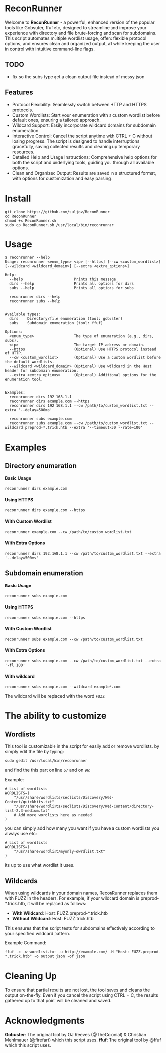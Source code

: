 # ReconRunner

Welcome to **ReconRunner** - a powerful, enhanced version of the popular tools like Gobsuter, ffuf etc, designed to streamline and improve your experience with directory and file brute-forcing and scan for subdomains. This script automates multiple wordlist usage, offers flexible protocol options, and ensures clean and organized output, all while keeping the user in control with intuitive command-line flags.

## **TODO**
- fix so the subs type get a clean output file instead of messy json

## Features

- Protocol Flexibility: Seamlessly switch between HTTP and HTTPS protocols.
- Custom Wordlists: Start your enumeration with a custom wordlist before default ones, ensuring a tailored approach.
- Wildcard Support: Easily incorporate wildcard domains for subdomain enumeration.
- Interactive Control: Cancel the script anytime with CTRL + C without losing progress. The script is designed to handle interruptions gracefully, saving collected results and cleaning up temporary resources.
- Detailed Help and Usage Instructions: Comprehensive help options for both the script and underlying tools, guiding you through all available options.
- Clean and Organized Output: Results are saved in a structured format, with options for customization and easy parsing.


# **Install**

```
git clone https://github.com/suljov/ReconRunner
cd ReconRunner
chmod +x ReconRunner.sh
sudo cp ReconRunner.sh /usr/local/bin/reconrunner 
```

# **Usage**

```
$ reconrunner --help
Usage: reconrunner <enum_type> <ip> [--https] [--cw <custom_wordlist>] [--wildcard <wildcard_domain>] [--extra <extra_options>]

Help:
  --help                       Prints this message
  dirs --help                  Prints all options for dirs
  subs --help                  Prints all options for subs

  reconrunner dirs --help
  reconrunner subs --help


Available types:
  dirs    Directory/file enumeration (tool: gobuster)
  subs    Subdomain enumeration (tool: ffuf)

Options:
  <enum_type>                  The type of enumeration (e.g., dirs, subs).
  <ip>                         The target IP address or domain.
  --https                      (Optional) Use HTTPS protocol instead of HTTP.
  --cw <custom_wordlist>       (Optional) Use a custom wordlist before the default wordlists.
  --wildcard <wildcard_domain> (Optional) Use wildcard in the Host header for subdomain enumeration.
  --extra <extra_options>      (Optional) Additional options for the enumeration tool.


Examples:
  reconrunner dirs 192.168.1.1
  reconrunner dirs example.com --https
  reconrunner dirs 192.168.1.1 --cw /path/to/custom_wordlist.txt --extra '--delay=500ms'

  reconrunner subs example.com
  reconrunner subs example.com --cw /path/to/custom_wordlist.txt --wildcard preprod-*.trick.htb --extra '--timeout=30 --rate=100'
```

# **Examples**

## Directory enumeration

#### Basic Usage
```
reconrunner dirs example.com
```
#### Using HTTPS
```
reconrunner dirs example.com --https
```
#### With Custom Wordlist
```
reconrunner example.com --cw /path/to/custom_wordlist.txt
```
#### With Extra Options
```
reconrunner dirs 192.168.1.1 --cw /path/to/custom_wordlist.txt --extra '--delay=500ms'
```

## Subdomain enumeration

#### Basic Usage
```
reconrunner subs example.com
```
#### Using HTTPS
```
reconrunner subs example.com --https
```
#### With Custom Wordlist
```
reconrunner subs example.com --cw /path/to/custom_wordlist.txt
```
#### With Extra Options
```
reconrunner subs example.com --cw /path/to/custom_wordlist.txt --extra '-fl 100'
```
#### With wildcard
```
reconrunner subs example.com --wildcard example*.com
```
The wildcard will be replaced with the word `FUZZ`

# **The ability to customize**

## Wordlists
This tool is customizable in the script for easily add or remove wordlists. 
by simply edit the file by typing:
```
sudo gedit /usr/local/bin/reconrunner
```
and find the this part on line `67` and on `96`:

Example:
```
# List of wordlists
WORDLISTS=(
    "/usr/share/wordlists/seclists/Discovery/Web-Content/quickhits.txt"
    "/usr/share/wordlists/seclists/Discovery/Web-Content/directory-list-2.3-medium.txt"
    # Add more wordlists here as needed
)
```
you can simply add how many you want if you have a custom wordlists you always use etc:
```
# List of wordlists
WORDLISTS=(
    "/usr/share/wordlist/myonly-owrdlist.txt"
)
```
its up to use what wordlist it uses. 

## Wildcards

When using wildcards in your domain names, ReconRunner replaces them with FUZZ in the headers. For example, if your wildcard domain is preprod-*.trick.htb, it will be replaced as follows:

- **With Wildcard**: Host: FUZZ.preprod-*.trick.htb
- **Without Wildcard**: Host: FUZZ.trick.htb

This ensures that the script tests for subdomains effectively according to your specified wildcard pattern.

Example Command:
```
ffuf -c -w wordlist.txt -u http://example.com/ -H "Host: FUZZ.preprod-*.trick.htb" -o output.json -of json
```

# **Cleaning Up**
To ensure that partial results are not lost, the tool saves and cleans the output on-the-fly. Even if you cancel the script using CTRL + C, the results gathered up to that point will be cleaned and saved.



# **Acknowledgments**
**Gobuster**: The original tool by OJ Reeves (@TheColonial) & Christian Mehlmauer (@firefart) which this script uses.
**ffuf**: The original tool by @ffuf which this script uses.




